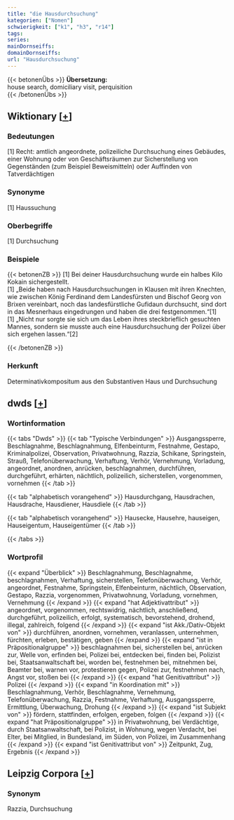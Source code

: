 ```yaml
---
title: "die Hausdurchsuchung"
kategorien: ["Nomen"]
schwierigkeit: ["k1", "h3", "r14"]
tags:
series:
mainDornseiffs:
domainDornseiffs:
url: "Hausdurchsuchung"
---
```


{{< betonenÜbs >}}
**Übersetzung:**  
house search, domiciliary visit, perquisition  
{{< /betonenÜbs >}}

## Wiktionary [[+](https://de.wiktionary.org/wiki/Hausdurchsuchung)]

### Bedeutungen
[1] Recht: amtlich angeordnete, polizeiliche Durchsuchung eines Gebäudes, einer Wohnung oder von Geschäftsräumen zur Sicherstellung von Gegenständen (zum Beispiel Beweismitteln) oder Auffinden von Tatverdächtigen  

### Synonyme
[1] Haussuchung  

### Oberbegriffe
[1] Durchsuchung  

### Beispiele
{{< betonenZB >}}
[1] Bei deiner Hausdurchsuchung wurde ein halbes Kilo Kokain sichergestellt.  
[1] „Beide haben nach Hausdurchsuchungen in Klausen mit ihren Knechten, wie zwischen König Ferdinand dem Landesfürsten und Bischof Georg von Brixen vereinbart, noch das landesfürstliche Gufidaun durchsucht, sind dort in das Mesnerhaus eingedrungen und haben die drei festgenommen.“[1]  
[1] „Nicht nur sorgte sie sich um das Leben ihres steckbrieflich gesuchten Mannes, sondern sie musste auch eine Hausdurchsuchung der Polizei über sich ergehen lassen.“[2]  

{{< /betonenZB >}}
### Herkunft
Determinativkompositum aus den Substantiven Haus und Durchsuchung  



## dwds [[+](https://www.dwds.de/wb/Hausdurchsuchung)]

### Wortinformation
{{< tabs "Dwds" >}}
{{< tab "Typische Verbindungen" >}}
Ausgangssperre, Beschlagnahme, Beschlagnahmung, Elfenbeinturm, Festnahme, Gestapo, Kriminalpolizei, Observation, Privatwohnung, Razzia, Schikane, Springstein, Strauß, Telefonüberwachung, Verhaftung, Verhör, Vernehmung, Vorladung, angeordnet, anordnen, anrücken, beschlagnahmen, durchführen, durchgeführt, erhärten, nächtlich, polizeilich, sicherstellen, vorgenommen, vornehmen
{{< /tab >}}

{{< tab "alphabetisch vorangehend" >}}
Hausdurchgang, Hausdrachen, Hausdrache, Hausdiener, Hausdiele
{{< /tab >}}

{{< tab "alphabetisch vorangehend" >}}
Hausecke, Hausehre, hauseigen, Hauseigentum, Hauseigentümer
{{< /tab >}}

{{< /tabs >}}

### Wortprofil
{{< expand "Überblick" >}} Beschlagnahmung, Beschlagnahme, beschlagnahmen, Verhaftung, sicherstellen, Telefonüberwachung, Verhör, angeordnet, Festnahme, Springstein, Elfenbeinturm, nächtlich, Observation, Gestapo, Razzia, vorgenommen, Privatwohnung, Vorladung, vornehmen, Vernehmung {{< /expand >}}
{{< expand "hat Adjektivattribut" >}} angeordnet, vorgenommen, rechtswidrig, nächtlich, anschließend, durchgeführt, polizeilich, erfolgt, systematisch, bevorstehend, drohend, illegal, zahlreich, folgend {{< /expand >}}
{{< expand "ist Akk./Dativ-Objekt von" >}} durchführen, anordnen, vornehmen, veranlassen, unternehmen, fürchten, erleben, bestätigen, geben {{< /expand >}}
{{< expand "ist in Präpositionalgruppe" >}} beschlagnahmen bei, sicherstellen bei, anrücken zur, Welle von, erfinden bei, Polizei bei, entdecken bei, finden bei, Polizist bei, Staatsanwaltschaft bei, worden bei, festnehmen bei, mitnehmen bei, Beamter bei, warnen vor, protestieren gegen, Polizei zur, festnehmen nach, Angst vor, stoßen bei {{< /expand >}}
{{< expand "hat Genitivattribut" >}} Polizei {{< /expand >}}
{{< expand "in Koordination mit" >}} Beschlagnahmung, Verhör, Beschlagnahme, Vernehmung, Telefonüberwachung, Razzia, Festnahme, Verhaftung, Ausgangssperre, Ermittlung, Überwachung, Drohung {{< /expand >}}
{{< expand "ist Subjekt von" >}} fördern, stattfinden, erfolgen, ergeben, folgen {{< /expand >}}
{{< expand "hat Präpositionalgruppe" >}} in Privatwohnung, bei Verdächtige, durch Staatsanwaltschaft, bei Polizist, in Wohnung, wegen Verdacht, bei Elter, bei Mitglied, in Bundesland, im Süden, von Polizei, im Zusammenhang {{< /expand >}}
{{< expand "ist Genitivattribut von" >}} Zeitpunkt, Zug, Ergebnis {{< /expand >}}

## Leipzig Corpora [[+](https://corpora.uni-leipzig.de/en/res?word=Hausdurchsuchung&corpusId=deu_newscrawl-public_2018)]


### Synonym
Razzia, Durchsuchung

